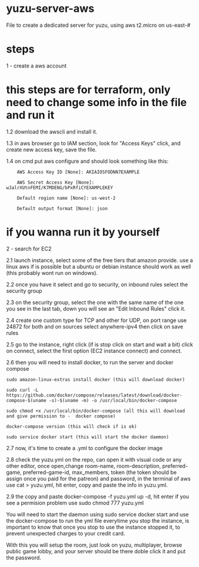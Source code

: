 # yuzu-server-aws
File to create a dedicated server for yuzu, using aws t2.micro on us-east-#

# steps

1 - create a aws account 

# this steps are for terraform, only need to change some info in the file and run it
1.2 download the awscli and install it.

1.3 in aws browser go to IAM section, look for "Access Keys" click, and create new access key, save the file.

1.4 on cmd put aws configure and should look something like this:

        AWS Access Key ID [None]: AKIAIOSFODNN7EXAMPLE
        
        AWS Secret Access Key [None]: wJalrXUtnFEMI/K7MDENG/bPxRfiCYEXAMPLEKEY
        
        Default region name [None]: us-west-2
        
        Default output format [None]: json

# if you wanna run it by yourself

2 - search for EC2

2.1 launch instance, select some of the free tiers that amazon provide. use a linux aws if is possible but a ubuntu or debian instance should work as well (this probably wont run on windows).

2.2 once you have it select and go to security, on inbound rules select the security group

2.3 on the security group, select the one with the same name of the one you see in the last tab, down you will see an "Edit Inbound Rules" click it.

2.4 create one custom type for TCP and other for UDP, on port range use 24872 for both and on sources select anywhere-ipv4 then click on save rules

2.5 go to the instance, right click (if is stop click on start and wait a bit) click on connect, select the first option (EC2 instance connect) and connect.

2.6 then you will need to install docker, to run the server and docker compose
    
    sudo amazon-linux-extras install docker (this will download docker)
    
    sudo curl -L https://github.com/docker/compose/releases/latest/download/docker-compose-$(uname -s)-$(uname -m) -o /usr/local/bin/docker-compose
    
    sudo chmod +x /usr/local/bin/docker-compose (all this will download and give permission to -  docker compose)
    
    docker-compose version (this will check if is ok)

    sudo service docker start (this will start the docker daemon)

2.7 now, it's time to create a .yml to configure the docker image

2.8 check the yuzu.yml on the repo, can open it with visual code or any other editor, once open,change room-name, room-description, preferred-game, preferred-game-id, max_members, token (the token should be assign once you paid for the patreon) and password, in the terminal of aws use cat > yuzu.yml, hit enter, copy and paste the info in yuzu.yml.

2.9 the copy and paste docker-compose -f yuzu.yml up -d, hit enter
    if you see a permision problem use sudo chmod 777 yuzu.yml

You will need to start the daemon using sudo service docker start and use the docker-compose to run the yml file everytime you stop the instance, is important to know that once you stop to use the instance stopped it, to prevent unexpected charges to your credit card.

With this you will setup the room, just look on yuzu, multiplayer, browse public game lobby, and your server should be there doble click it and put the password.

